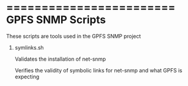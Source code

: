 ========================
 GPFS SNMP Scripts
========================

These scripts are tools used in the GPFS SNMP project

1) symlinks.sh

    Validates the installation of net-snmp
    
    Verifies the validity of symbolic links for net-snmp and what GPFS is expecting
